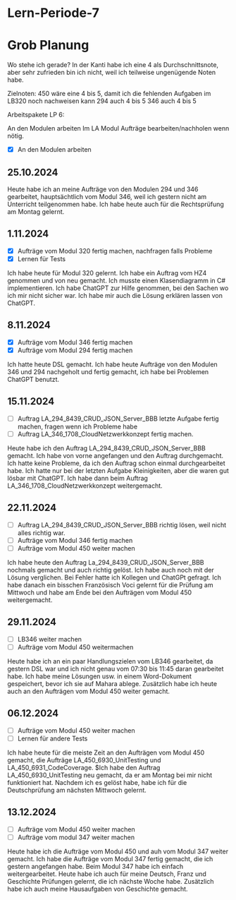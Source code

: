 # Lern-Periode-7

# Grob Planung
Wo stehe ich gerade? In der Kanti habe ich eine 4 als Durchschnittsnote, aber sehr zufrieden bin ich nicht, weil ich teilweise ungenügende Noten habe. 

Zielnoten: 450 wäre eine 4 bis 5, damit ich die fehlenden Aufgaben im LB320 noch nachweisen kann
           294 auch 4 bis 5
           346 auch 4 bis 5

Arbeitspakete LP 6:

 An den Modulen arbeiten
 Im LA Modul Aufträge bearbeiten/nachholen wenn nötig.

 - [x] An den Modulen arbeiten

## 25.10.2024

Heute habe ich an meine Aufträge von den Modulen 294 und 346 gearbeitet, hauptsächtlich vom Modul 346, weil ich gestern nicht am Unterricht teilgenommen habe. Ich habe heute auch für die Rechtsprüfung am Montag gelernt. 


## 1.11.2024

- [x] Aufträge vom Modul 320 fertig machen, nachfragen falls Probleme
- [x] Lernen für Tests

Ich habe heute für Modul 320 gelernt. Ich habe ein Auftrag vom HZ4 genommen und von neu gemacht. Ich musste einen Klasendiagramm in C# implementieren. Ich habe ChatGPT zur Hilfe genommen, bei den Sachen wo ich mir nicht sicher war. Ich habe mir auch die Lösung erklären lassen von ChatGPT.


## 8.11.2024

- [x] Aufträge vom Modul 346 fertig machen
- [x] Aufträge vom Modul 294 fertig machen

Ich hatte heute DSL gemacht. Ich habe heute Aufträge von den Modulen 346 und 294 nachgeholt und fertig gemacht, ich habe bei Problemen ChatGPT benutzt. 


## 15.11.2024

- [ ] Auftrag LA_294_8439_CRUD_JSON_Server_BBB letzte Aufgabe fertig machen, fragen wenn ich Probleme habe
- [ ] Auftrag LA_346_1708_CloudNetzwerkkonzept fertig machen.

Heute habe ich den Auftrag LA_294_8439_CRUD_JSON_Server_BBB gemacht. Ich habe von vorne angefangen und den Auftrag durchgemacht. Ich hatte keine Probleme, da ich den Auftrag schon einmal durchgearbeitet habe. Ich hatte nur bei der letzten Aufgabe Kleinigkeiten, aber die waren gut lösbar mit ChatGPT. Ich habe dann beim Auftrag LA_346_1708_CloudNetzwerkkonzept weitergemacht.


## 22.11.2024

- [ ] Auftrag LA_294_8439_CRUD_JSON_Server_BBB richtig lösen, weil nicht alles richtig war.
- [ ] Aufträge vom Modul 346 fertig machen
- [ ] Aufträge vom Modul 450 weiter machen

Ich habe heute den Auftrag La_294_8439_CRUD_JSON_Server_BBB nochmals gemacht und auch richtig gelöst. Ich habe auch noch mit der Lösung verglichen. Bei Fehler hatte ich Kollegen und ChatGPt gefragt. Ich habe danach ein bisschen Französisch Voci gelernt für die Prüfung am Mittwoch und habe am Ende bei den Aufträgen vom Modul 450 weitergemacht.


## 29.11.2024
- [ ] LB346 weiter machen
- [ ] Aufträge vom Modul 450 weitermachen

Heute habe ich an ein paar Handlungszielen vom LB346 gearbeitet, da gestern DSL war und ich nicht genau vom 07:30 bis 11:45 daran gearbeitet habe. Ich habe meine Lösungen usw. in einem Word-Dokument gespeichert, bevor ich sie auf Mahara ablege. Zusätzlich habe ich heute auch an den Aufträgen vom Modul 450 weiter gemacht. 

## 06.12.2024
- [ ] Aufträge vom Modul 450 weiter machen
- [ ] Lernen für andere Tests

Ich habe heute für die meiste Zeit an den Aufträgen vom Modul 450 gemacht, die Aufträge LA_450_6930_UnitTesting und LA_450_6931_CodeCoverage. $Ich habe den Auftrag LA_450_6930_UnitTesting neu gemacht, da er am Montag bei mir nicht funktioniert hat. Nachdem ich es gelöst habe, habe ich für die Deutschprüfung am nächsten Mittwoch gelernt. 


## 13.12.2024
- [ ] Aufträge vom Modul 450 weiter machen
- [ ] Aufträge vom modul 347 weiter machen

Heute habe ich die Aufträge vom Modul 450 und auh vom Modul 347 weiter gemacht. Ich habe die Aufträge vom Modul 347 fertig gemacht, die ich gestern angefangen habe. Beim Modul 347 habe ich einfach weitergearbeitet. Heute habe ich auch für meine Deutsch, Franz und Geschichte Prüfungen gelernt, die ich nächste Woche habe. Zusätzlich habe ich auch meine Hausaufgaben von Geschichte gemacht. 
